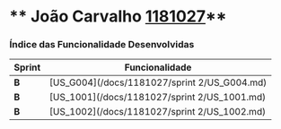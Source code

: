 ** João Carvalho [1181027](/docs/1181027/)**
===============================


### Índice das Funcionalidade Desenvolvidas ###


| Sprint | Funcionalidade     |
|--------|--------------------|
| **B**  | [US_G004](/docs/1181027/sprint 2/US_G004.md) |
| **B**  | [US_1001](/docs/1181027/sprint 2/US_1001.md) |
| **B**  | [US_1002](/docs/1181027/sprint 2/US_1002.md) |